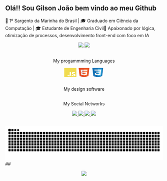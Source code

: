 ## Olá!! Sou Gilson João bem vindo ao meu Github
🔧 1º Sargento da Marinha do Brasil | 🎓 Graduado em Ciência da Computação | 🎓 Estudante de Engenharia Civil📍 Apaixonado por lógica, otimização de processos, desenvolvimento front-end com foco em IA

<div align="center">
  <a href="https://www.linkedin.com/in/gilson-jo%C3%A3o-6b775474/">
    <img height="180em" src="https://github-readme-stats.vercel.app/api?username=gilsonjoaoBR&theme=shades-of-purple&show_icons=true&hide_border=true&count_private=true" />
    <img height="180em" src="https://github-readme-stats.vercel.app/api/top-langs/?username=gilsonjoaoBR&theme=shades-of-purple&show_icons=true&hide_border=true&layout=compact" />
  </a>
</div>

<div align=center style="display: inline_block"><br>
<p>My progammming Languages</P>
  <img align="center" alt="Rafa-Js" height="30" width="40" src="https://raw.githubusercontent.com/devicons/devicon/master/icons/javascript/javascript-plain.svg">
  <img align="center" alt="Rafa-HTML" height="30" width="40" src="https://raw.githubusercontent.com/devicons/devicon/master/icons/html5/html5-original.svg">
  <img align="center" alt="Rafa-CSS" height="30" width="40" src="https://raw.githubusercontent.com/devicons/devicon/master/icons/css3/css3-original.svg">
</div>

##
<div align=center>
 <p>My design software</P>
</div>

##
<div align=center> 
    <p>My Social Networks</P>
  <a href="https://www.youtube.com/@TheGilsonjoao" target="_blank">
    <img src="https://img.shields.io/badge/YouTube-FF0000?style=for-the-badge&logo=youtube&logoColor=white">
  </a>
  <a href="https://www.instagram.com/gilson_joao_br/?igsh=MTB0bzNtNnR0ZGdieg%3D%3D#" target="_blank">
    <img src="https://img.shields.io/badge/-Instagram-%23E4405F?style=for-the-badge&logo=instagram&logoColor=white">
  </a>
   <a href = "mailto:gilsonmg22@gmail.com">
    <img src="https://img.shields.io/badge/-Gmail-%23333?style=for-the-badge&logo=gmail&logoColor=white">
  </a>
  <a href="https://www.linkedin.com/in/gilson-joão-6b775474/" target="_blank">
    <img src="https://img.shields.io/badge/-LinkedIn-%230077B5?style=for-the-badge&logo=linkedin&logoColor=white">
  </a> 
</div>

##
<div align=center> 
<img src="https://raw.githubusercontent.com/gilsonjoaoBR/gilsonjoao/output/snake.svg" alt="Snake animation" />
</div>
##
<p align="center">
  <a href="https://hits.seeyoufarm.com">
    <img src="https://hits.seeyoufarm.com/api/count/incr/badge.svg?url=https://github.com/gilsonjoaoBR&count_bg=%237F00FF&title_bg=%23000000&icon=github.svg&icon_color=%23FFFFFF&title=visits&edge_flat=false"/>
  </a>
</p>
